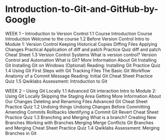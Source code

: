 # Introduction-to-Git-and-GitHub-by-Google

WEEK 1 – Introduction to Version Control
1.1 Course Introduction
  Course Introduction
  Welcome to the course
1.2 Before Version Control
	Intro to Module 1: Version Control
  Keeping Historical Copies
  Diffing Files
  Applying Changes
  Practical Application of diff and patch
  Practice Quiz
  diff and patch Cheat Sheet
1.3 Version Control Systems
	What is version control?
	Version Control and Automation
	What is Git?
	More Information About Git
	Installing Git
	Installing Git on Windows (Optional)
	Reading: Installing Git
	Practice Quiz
1.4 Using Git
	First Steps with Git
  Tracking Files
  The Basic Git Workflow
  Anatomy of a Commit Message
  Reading: Initial Git Cheat Sheet
  Practice Quiz
1.5 Qwiklabs Assessment: Introduction to Git

WEEK 2 – Using Git Locally
1.1 Advanced Git interaction
	Intro to Module 2: Using Git Locally
	Skipping the Staging Area
	Getting More Information About Our Changes
	Deleting and Renaming Files
	Advanced Git Cheat Sheet
	Practice Quiz
1.2 Undoing things
  Undoing Changes Before Committing	
  Amending Commits
  Rollbacks
  Identifying a Commit
  Git Revert Cheat Sheet
  Practice Quiz
1.3 Branching and Merging
  What is a branch?
  Creating New Branches
  Working with Branches
  Merging
  Merge Conflicts
  Git Branches and Merging Cheat Sheet
  Practice Quiz
1.4 Qwiklabs Assessment: Merging Branches in Git
